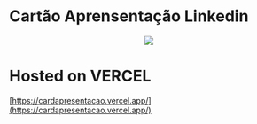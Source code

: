 # Cartão Aprensentação Linkedin

<p align="center">
  <img src="https://i.imgur.com/4wEljoU.png" />
</p>

# Hosted on VERCEL

[https://cardapresentacao.vercel.app/](https://cardapresentacao.vercel.app/)
